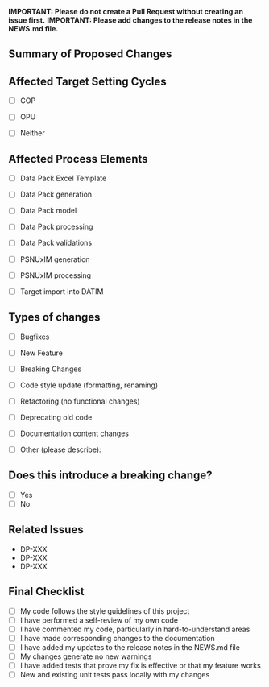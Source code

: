 **IMPORTANT: Please do not create a Pull Request without creating an issue first.**
**IMPORTANT: Please add changes to the release notes in the NEWS.md file.**

## Summary of Proposed Changes
<!--- Bulleted description of what this code changes, adds, removes, or resolves in the package
- Adds functionality to allow...
- Resolves bug associated with...
- Removes redundant code in...
--->


## Affected Target Setting Cycles
- [ ] COP
- [ ] OPU
- [ ] Neither


## Affected Process Elements
- [ ] Data Pack Excel Template
- [ ] Data Pack generation
- [ ] Data Pack model
- [ ] Data Pack processing
- [ ] Data Pack validations
- [ ] PSNUxIM generation
- [ ] PSNUxIM processing
- [ ] Target import into DATIM



## Types of changes
- [ ] Bugfixes
- [ ] New Feature
- [ ] Breaking Changes
- [ ] Code style update (formatting, renaming)
- [ ] Refactoring (no functional changes)
- [ ] Deprecating old code
- [ ] Documentation content changes
- [ ] Other (please describe): 


## Does this introduce a breaking change?

- [ ] Yes
- [ ] No

<!-- If this introduces a breaking change, please describe the impact below. -->


## Related Issues
<!--- Include list of issues in Jira resolved by this PR: --->
- DP-XXX
- DP-XXX
- DP-XXX


## Final Checklist

- [ ] My code follows the style guidelines of this project
- [ ] I have performed a self-review of my own code
- [ ] I have commented my code, particularly in hard-to-understand areas
- [ ] I have made corresponding changes to the documentation
- [ ] I have added my updates to the release notes in the NEWS.md file
- [ ] My changes generate no new warnings
- [ ] I have added tests that prove my fix is effective or that my feature works
- [ ] New and existing unit tests pass locally with my changes
